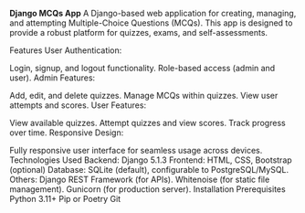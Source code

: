 **Django MCQs App**
A Django-based web application for creating, managing, and attempting Multiple-Choice Questions (MCQs). This app is designed to provide a robust platform for quizzes, exams, and self-assessments.

Features
User Authentication:

Login, signup, and logout functionality.
Role-based access (admin and user).
Admin Features:

Add, edit, and delete quizzes.
Manage MCQs within quizzes.
View user attempts and scores.
User Features:

View available quizzes.
Attempt quizzes and view scores.
Track progress over time.
Responsive Design:

Fully responsive user interface for seamless usage across devices.
Technologies Used
Backend: Django 5.1.3
Frontend: HTML, CSS, Bootstrap (optional)
Database: SQLite (default), configurable to PostgreSQL/MySQL.
Others:
Django REST Framework (for APIs).
Whitenoise (for static file management).
Gunicorn (for production server).
Installation
Prerequisites
Python 3.11+
Pip or Poetry
Git
